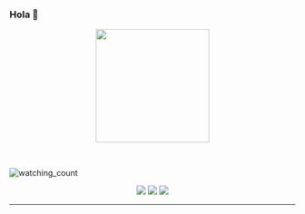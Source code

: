 ### Hola 👋

<!--
**martinlona/martinlona** is a ✨ _special_ ✨ repository because its `README.md` (this file) appears on your GitHub profile.

Here are some ideas to get you started:

- 🔭 I’m currently working on ...
- 🌱 I’m currently learning ...
- 👯 I’m looking to collaborate on ...
- 🤔 I’m looking for help with ...
- 💬 Ask me about ...
- 📫 How to reach me: ...
- 😄 Pronouns: ...
- ⚡ Fun fact: ...
-->
<p align="center">
  <img src="https://assets.gocoderz.xyz/site/wp-content/uploads/2017/02/shutterstock_239157115-460x320.jpg" height="200"/>
</p>
<br>

<p align="left"> 
<img src="https://komarev.com/ghpvc/?username=martinlona&color=brightgreen" alt="watching_count" />
 </p>
 <p align="center">
  <img src="https://img.shields.io/badge/Focus-Java-brightgreen" />
  <img src="https://img.shields.io/badge/Lives-Argentina-success" />
  <img src="https://img.shields.io/badge/Languages-English%20%26%20Spanish-brightgreen" />
</p>
<hr>

